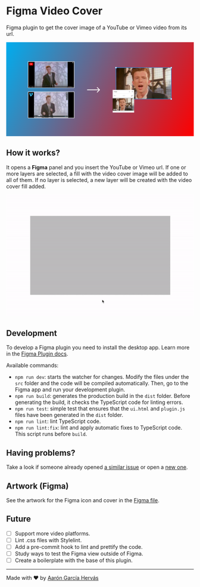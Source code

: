 # Figma Video Cover

Figma plugin to get the cover image of a YouTube or Vimeo video from its url.

![Figma Video Cover Artwork](.github/images/cover.png)

## How it works?

It opens a **Figma** panel and you insert the YouTube or Vimeo url. If one or more layers are selected, a fill with the video cover image will be added to all of them. If no layer is selected, a new layer will be created with the video cover fill added.

![Figma Video Cover Demo](.github/images/demo.gif)

## Development

To develop a Figma plugin you need to install the desktop app. Learn more in the [Figma Plugin docs](https://www.figma.com/plugin-docs/setup/).

Available commands:

- `npm run dev`: starts the watcher for changes. Modify the files under the `src` folder and the code will be compiled automatically. Then, go to the Figma app and run your development plugin.
- `npm run build`: generates the production build in the `dist` folder. Before generating the build, it checks the TypeScript code for linting errors.
- `npm run test`: simple test that ensures that the `ui.html` and `plugin.js` files have been generated in the `dist` folder.
- `npm run lint`: lint TypeScript code.
- `npm run lint:fix`: lint and apply automatic fixes to TypeScript code. This script runs before `build`.

## Having problems?

Take a look if someone already opened [a similar issue](https://github.com/aarongarciah/figma-video-cover/issues?utf8=%E2%9C%93&q=is%3Aissue+sort%3Aupdated-desc+) or open a [new one](https://github.com/aarongarciah/figma-video-cover/issues/new).

## Artwork (Figma)

See the artwork for the Figma icon and cover in the [Figma file](https://www.figma.com/file/opcLVoEFiMH6B9bvlKp9Cd/).

## Future
- [ ] Support more video platforms.
- [ ] Lint .css files with Stylelint.
- [ ] Add a pre-commit hook to lint and prettify the code.
- [ ] Study ways to test the Figma view outside of Figma.
- [ ] Create a boilerplate with the base of this plugin.

---

Made with ♥️ by [Aarón García Hervás](https://twitter.com/aarongarciah)
